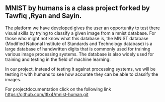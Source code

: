 MNIST by humans is a class project forked by Tawfiq ,Ryan and Sayin.
--------------------------------------------------------------------

The platform we have developed gives the user an opportunity to test there visual skills by trying to classify a given image from a mnist database.
For those who might not know what this database is, the MNIST database (Modified National Institute of Standards and Technology database) is a large database of handwritten digits that is commonly used for training various image processing systems. The database is also widely used for training and testing in the field of machine learning. 

In our project, instead of testing it against processing systems, we will be testing it with humans to see how accurate they can be able to classify the images.

For projectdocumentation click on the following link https://github.com/ltlx4/mnist-human.git
